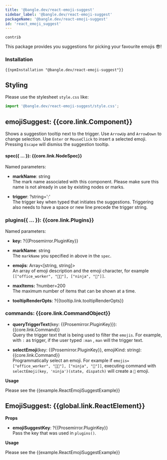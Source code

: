 ```yaml
---
title: '@bangle.dev/react-emoji-suggest'
sidebar_label: '@bangle.dev/react-emoji-suggest'
packageName: '@bangle.dev/react-emoji-suggest'
id: 'react_emoji_suggest'
---
```


`contrib`

This package provides you suggestions for picking your favourite emojis :sunglasses:!

### Installation

```
{{npmInstallation "@bangle.dev/react-emoji-suggest"}}
```

## Styling

Please use the stylesheet `style.css` like:

```js
import '@bangle.dev/react-emoji-suggest/style.css';
```

## emojiSuggest: {{core.link.Component}}

Shows a suggestion tooltip next to the trigger. Use `ArrowUp` and `ArrowDown` to change selection. Use `Enter` or `MouseClick` to insert a selected emoji. Pressing `Escape` will dismiss the suggestion tooltip.

#### spec({ ... }): {{core.link.NodeSpec}}

Named parameters:

- **markName**: string\
  The mark name associated with this component. Please make sure this name is not already in use by existing nodes or marks.

- **trigger**: ?string=':'\
  The trigger key when typed that initiates the suggestions. Triggering also needs to have a space or new line precede the trigger string.

### plugins({ ... }): {{core.link.Plugins}}

Named parameters:

- **key:** ?{{Prosemirror.PluginKey}}

- **markName**: string\
  The `markName` you specified in above in the `spec`.

- **emojis**: Array<\[string, string\]> \
  An array of emoji description and the emoji character, for example `[["office_worker", "🧑‍💼"], ["ninja", "🥷"]]`.

- **maxItems:** ?number=200\
  The maximum number of items that can be shown at a time.

- **tooltipRenderOpts**: ?{{tooltip.link.tooltipRenderOpts}}

### commands: {{core.link.CommandObject}}

- **queryTriggerText**(key: {{Prosemirror.PluginKey}}): {{core.link.Command}}\
  Query the trigger text that is being used to filter the `emojis`. For example, with `:` as trigger, if the user typed `:man` , `man` will the trigger text.

- **selectEmoji**(key: {{Prosemirror.PluginKey}}, emojiKind: string): {{core.link.Command}}\
  Programmatically select an emoji. For example if `emojis=["office_worker", "🧑‍💼"], ["ninja", "🥷"]]`, executing command with `selectEmoji(key, 'ninja')(state, dispatch)` will create a `🥷` emoji.

**Usage**

Please see the {{example.ReactEmojiSuggestExample}}

## EmojiSuggest: {{global.link.ReactElement}}

**Props**

- **emojiSuggestKey**: ?{{Prosemirror.PluginKey}} \
  Pass the key that was used in `plugins()`.

**Usage**

Please see the {{example.ReactEmojiSuggestExample}}
